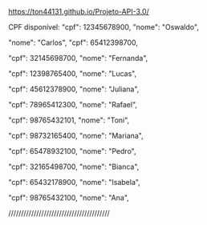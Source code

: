 https://ton44131.github.io/Projeto-API-3.0/


CPF disponível:
 "cpf": 12345678900,
  "nome": "Oswaldo",


"nome": "Carlos",
"cpf": 65412398700,

 "cpf": 32145698700,
 "nome": "Fernanda",

 "cpf": 12398765400,
 "nome": "Lucas",

"cpf": 45612378900,
"nome": "Juliana",

  "cpf": 78965412300,
  "nome": "Rafael",

   "cpf": 98765432101,
  "nome": "Toni",


 "cpf": 98732165400,
  "nome": "Mariana",

  "cpf": 65478932100,
  "nome": "Pedro",

  "cpf": 32165498700,
  "nome": "Bianca",

  "cpf": 65432178900,
  "nome": "Isabela",

  "cpf": 98765432100,
  "nome": "Ana",

  ////////////////////////////////////////

